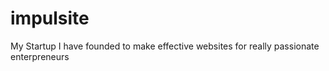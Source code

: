 # impulsite
My Startup I have founded to make effective websites for really passionate enterpreneurs
